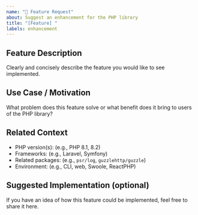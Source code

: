 ```yaml
---
name: "🚀 Feature Request"
about: Suggest an enhancement for the PHP library
title: "[Feature] "
labels: enhancement
---
```


## Feature Description

Clearly and concisely describe the feature you would like to see implemented.

## Use Case / Motivation

What problem does this feature solve or what benefit does it bring to users of the PHP library?

## Related Context

- PHP version(s): (e.g., PHP 8.1, 8.2)
- Frameworks: (e.g., Laravel, Symfony)
- Related packages: (e.g., `psr/log`, `guzzlehttp/guzzle`)
- Environment: (e.g., CLI, web, Swoole, ReactPHP)

## Suggested Implementation (optional)

If you have an idea of how this feature could be implemented, feel free to share it here.
